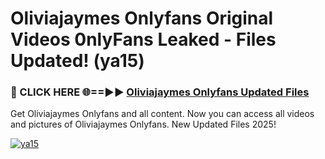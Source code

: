 # Oliviajaymes Onlyfans Original Videos 0nlyFans Leaked - Files Updated! (ya15)

<h3>🔴 CLICK HERE 🌐==►► <a href="https://best4dudes.click/HH4t6V" rel="nofollow">Oliviajaymes Onlyfans Updated Files</a></h3>

Get Oliviajaymes Onlyfans and all content. Now you can access all videos and pictures of Oliviajaymes Onlyfans. New Updated Files 2025!

[![ya15](https://github.com/user-attachments/assets/8c521d6e-e6e3-4a75-9320-d58ab9d79d5b)](https://best4dudes.click/HH4t6V)
